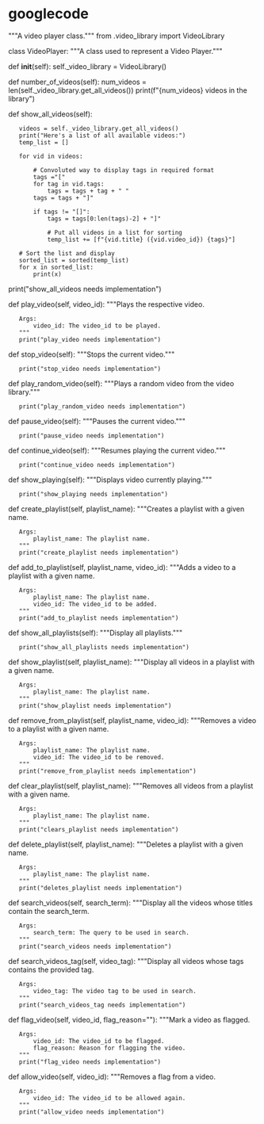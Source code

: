 # googlecode


"""A video player class."""
from .video_library import VideoLibrary


class VideoPlayer:
   """A class used to represent a Video Player."""

   def __init__(self):
       self._video_library = VideoLibrary()

   def number_of_videos(self):
       num_videos = len(self._video_library.get_all_videos())
       print(f"{num_videos} videos in the library")

   def show_all_videos(self):

       videos = self._video_library.get_all_videos()
       print("Here's a list of all available videos:")
       temp_list = []

       for vid in videos:

           # Convoluted way to display tags in required format
           tags ="["
           for tag in vid.tags:
               tags = tags + tag + " "
           tags = tags + "]"

           if tags != "[]":
               tags = tags[0:len(tags)-2] + "]"

               # Put all videos in a list for sorting
               temp_list += [f"{vid.title} ({vid.video_id}) {tags}"]

       # Sort the list and display
       sorted_list = sorted(temp_list)
       for x in sorted_list:
           print(x)
   print("show_all_videos needs implementation")

   def play_video(self, video_id):
       """Plays the respective video.

       Args:
           video_id: The video_id to be played.
       """
       print("play_video needs implementation")

   def stop_video(self):
       """Stops the current video."""

       print("stop_video needs implementation")

   def play_random_video(self):
       """Plays a random video from the video library."""

       print("play_random_video needs implementation")

   def pause_video(self):
       """Pauses the current video."""

       print("pause_video needs implementation")

   def continue_video(self):
       """Resumes playing the current video."""

       print("continue_video needs implementation")

   def show_playing(self):
       """Displays video currently playing."""

       print("show_playing needs implementation")

   def create_playlist(self, playlist_name):
       """Creates a playlist with a given name.

       Args:
           playlist_name: The playlist name.
       """
       print("create_playlist needs implementation")

   def add_to_playlist(self, playlist_name, video_id):
       """Adds a video to a playlist with a given name.

       Args:
           playlist_name: The playlist name.
           video_id: The video_id to be added.
       """
       print("add_to_playlist needs implementation")

   def show_all_playlists(self):
       """Display all playlists."""

       print("show_all_playlists needs implementation")

   def show_playlist(self, playlist_name):
       """Display all videos in a playlist with a given name.

       Args:
           playlist_name: The playlist name.
       """
       print("show_playlist needs implementation")

   def remove_from_playlist(self, playlist_name, video_id):
       """Removes a video to a playlist with a given name.

       Args:
           playlist_name: The playlist name.
           video_id: The video_id to be removed.
       """
       print("remove_from_playlist needs implementation")

   def clear_playlist(self, playlist_name):
       """Removes all videos from a playlist with a given name.

       Args:
           playlist_name: The playlist name.
       """
       print("clears_playlist needs implementation")

   def delete_playlist(self, playlist_name):
       """Deletes a playlist with a given name.

       Args:
           playlist_name: The playlist name.
       """
       print("deletes_playlist needs implementation")

   def search_videos(self, search_term):
       """Display all the videos whose titles contain the search_term.

       Args:
           search_term: The query to be used in search.
       """
       print("search_videos needs implementation")

   def search_videos_tag(self, video_tag):
       """Display all videos whose tags contains the provided tag.

       Args:
           video_tag: The video tag to be used in search.
       """
       print("search_videos_tag needs implementation")

   def flag_video(self, video_id, flag_reason=""):
       """Mark a video as flagged.

       Args:
           video_id: The video_id to be flagged.
           flag_reason: Reason for flagging the video.
       """
       print("flag_video needs implementation")

   def allow_video(self, video_id):
       """Removes a flag from a video.

       Args:
           video_id: The video_id to be allowed again.
       """
       print("allow_video needs implementation")
